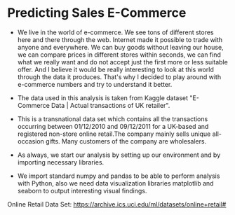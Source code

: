 # Predicting Sales E-Commerce

- We live in the world of e-commerce. We see tons of different stores here and there through the web. Internet made it possible to trade with anyone and everywhere. We can buy goods without leaving our house, we can compare prices in different stores within seconds, we can find what we really want and do not accept just the first more or less suitable offer. And I believe it would be really interesting to look at this world through the data it produces. That's why I decided to play around with e-commerce numbers and try to understand it better.

- The data used in this analysis is taken from Kaggle dataset "E-Commerce Data | Actual transactions of UK retailer".

- This is a transnational data set which contains all the transactions occurring between 01/12/2010 and 09/12/2011 for a UK-based and registered non-store online retail.The company mainly sells unique all-occasion gifts. Many customers of the company are wholesalers.

- As always, we start our analysis by setting up our environment and by importing necessary libraries.

- We import standard numpy and pandas to be able to perform analysis with Python, also we need data visualization libraries matplotlib and seaborn to output interesting visual findings.



Online Retail Data Set: https://archive.ics.uci.edu/ml/datasets/online+retail#
